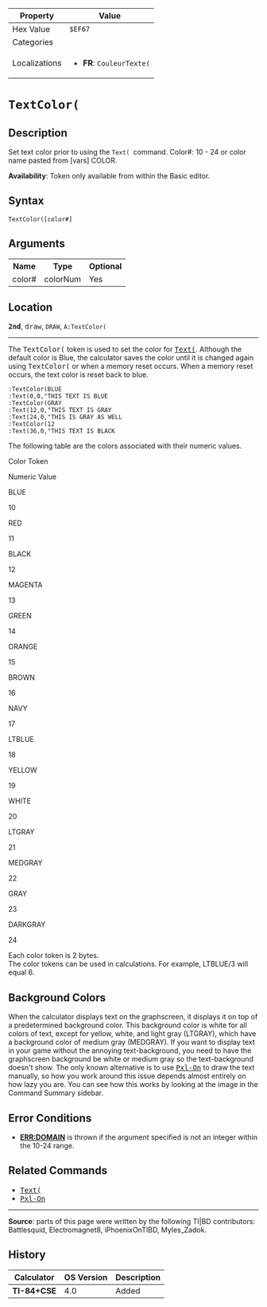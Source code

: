 | Property      | Value |
|---------------|-------|
| Hex Value     | `$EF67`|
| Categories    | <ul></ul> |
| Localizations | <ul><li><b>FR</b>: `CouleurTexte(`</li></ul> |

# `TextColor(`

## Description
Set text color prior to using the `Text( `command.
Color#: 10 - 24 or color name pasted from [vars] COLOR.


<b>Availability</b>: Token only available from within the Basic editor.

## Syntax
`TextColor([color#]`

## Arguments
<table>
<tr><th>Name</th><th>Type</th><th>Optional</th></tr>

<tr><td>color#</td><td>colorNum</td><td>Yes</td></tr>

</table>

## Location
<tt><kbd><b>2nd</b></kbd></tt>, <kbd>draw</kbd>, `DRAW`, `A:TextColor(`
<hr>

The <tt>TextColor(</tt> token is used to set the color for <tt><a href="Text(.md">Text(</a></tt>. Although the default color is Blue, the calculator saves the color until it is changed again using <tt>TextColor(</tt> or when a memory reset occurs. When a memory reset occurs, the text color is reset back to blue.

```ti-basic
:TextColor(BLUE
:Text(0,0,"THIS TEXT IS BLUE
:TextColor(GRAY
:Text(12,0,"THIS TEXT IS GRAY
:Text(24,0,"THIS IS GRAY AS WELL
:TextColor(12
:Text(36,0,"THIS TEXT IS BLACK
```

The following table are the colors associated with their numeric values.

Color Token

Numeric Value

BLUE

10

RED

11

BLACK

12

MAGENTA

13

GREEN

14

ORANGE

15

BROWN

16

NAVY

17

LTBLUE

18

YELLOW

19

WHITE

20

LTGRAY

21

MEDGRAY

22

GRAY

23

DARKGRAY

24

Each color token is 2 bytes.  
The color tokens can be used in calculations. For example, LTBLUE/3 will equal 6.

## Background Colors

When the calculator displays text on the graphscreen, it displays it on top of a predetermined background color. This background color is white for all colors of text, except for yellow, white, and light gray (LTGRAY), which have a background color of medium gray (MEDGRAY). If you want to display text in your game without the annoying text-background, you need to have the graphscreen background be white or medium gray so the text-background doesn't show. The only known alternative is to use <tt><a href="Pxl-On.md">Pxl-On</a></tt> to draw the text manually, so how you work around this issue depends almost entirely on how lazy you are. You can see how this works by looking at the image in the Command Summary sidebar.

## Error Conditions

*   **[ERR:DOMAIN](errors#domain)** is thrown if the argument specified is not an integer within the 10-24 range.

## Related Commands

*   <tt><a href="Text(.md">Text(</a></tt>
*   <tt><a href="Pxl-On.md">Pxl-On</a></tt>

* * *

**Source**: parts of this page were written by the following TI|BD contributors: Battlesquid, Electromagnet8, iPhoenixOnTIBD, Myles_Zadok.

## History
| Calculator | OS Version | Description |
|------------|------------|-------------|
| <b>TI-84+CSE</b> | 4.0 | Added |


